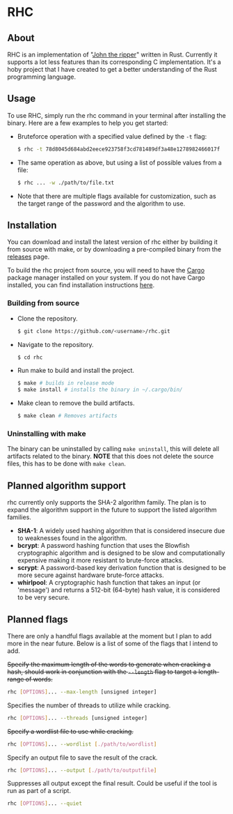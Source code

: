 # RHC

## About
RHC is an implementation of "[John the ripper](https://github.com/openwall/john)" written in Rust. Currently it supports a lot less features than its corresponding C implementation. It's a hoby project that I have created to get a better understanding of the Rust programming language.

## Usage
To use RHC, simply run the rhc command in your terminal after installing the binary. Here are a few examples to help you get started:

- Bruteforce operation with a specified value defined by the `-t` flag:
  ```bash
  $ rhc -t 78d8045d684abd2eece923758f3cd781489df3a48e1278982466017f
  ``` 
- The same operation as above, but using a list of possible values from a file:
  ```bash
  $ rhc ... -w ./path/to/file.txt
  ``` 
- Note that there are multiple flags available for customization, such as the target range of the password and the algorithm to use.

## Installation
You can download and install the latest version of rhc either by building it from source with make, or by downloading a pre-compiled binary from the [releases](https://github.com/ekke020/rhc/releases) page.

To build the rhc project from source, you will need to have the [Cargo](https://doc.rust-lang.org/cargo/) package manager installed on your system. If you do not have Cargo installed, you can find installation instructions [here](https://doc.rust-lang.org/cargo/getting-started/installation.html).

### Building from source
- Clone the repository.
  ```bash
  $ git clone https://github.com/<username>/rhc.git
  ```
- Navigate to the repository.
  ```bash
  $ cd rhc
  ```
- Run make to build and install the project.
  ```bash
  $ make # builds in release mode
  $ make install # installs the binary in ~/.cargo/bin/
  ```
- Make clean to remove the build artifacts.
  ```bash
  $ make clean # Removes artifacts
  ```

### Uninstalling with make
The binary can be uninstalled by calling `make uninstall`, this will delete all artifacts related to the binary. **NOTE** that this does not delete the source files, this has to be done with `make clean`.

## Planned algorithm support
rhc currently only supports the SHA-2 algorithm family. The plan is to expand the algorithm support in the future to support the listed algorithm families.

- **SHA-1**: A widely used hashing algorithm that is considered insecure due to weaknesses found in the algorithm.
- **bcrypt**: A password hashing function that uses the Blowfish cryptographic algorithm and is designed to be slow and computationally expensive making it more resistant to brute-force attacks.
- **scrypt**: A password-based key derivation function that is designed to be more secure against hardware brute-force attacks.
- **whirlpool**: A cryptographic hash function that takes an input (or 'message') and returns a 512-bit (64-byte) hash value, it is considered to be very secure.

## Planned flags
There are only a handful flags available at the moment but I plan to add more in the near future. Below is a list of some of the flags that I intend to add.


<s>Specify the maximum length of the words to generate when cracking a hash, should work in conjunction with the `--length` flag to target a length-range of words.</s>
```bash
rhc [OPTIONS]... --max-length [unsigned integer]
``` 
Specifies the number of threads to utilize while cracking.
```bash
rhc [OPTIONS]... --threads [unsigned integer]
``` 
<s>Specify a wordlist file to use while cracking.</s>
```bash
rhc [OPTIONS]... --wordlist [./path/to/wordlist]
``` 
Specify an output file to save the result of the crack.
```bash
rhc [OPTIONS]... --output [./path/to/outputfile]
``` 
Suppresses all output except the final result. Could be useful if the tool is run as part of a script.
```bash
rhc [OPTIONS]... --quiet
``` 